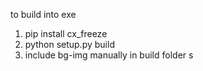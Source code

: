 to build into exe
1. pip install cx_freeze
2. python setup.py build
3. include bg-img manually in build folder
s